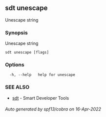 ## sdt unescape

Unescape string

### Synopsis

Unescape string

```
sdt unescape [flags]
```

### Options

```
  -h, --help   help for unescape
```

### SEE ALSO

* [sdt](sdt.md)	 - Smart Developer Tools

###### Auto generated by spf13/cobra on 16-Apr-2022
